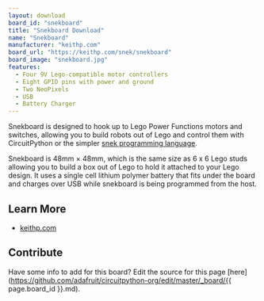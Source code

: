 ```yaml
---
layout: download
board_id: "snekboard"
title: "Snekboard Download"
name: "Snekboard"
manufacturer: "keithp.com"
board_url: "https://keithp.com/snek/snekboard"
board_image: "snekboard.jpg"
features:
  - Four 9V Lego-compatible motor controllers
  - Eight GPIO pins with power and ground
  - Two NeoPixels
  - USB
  - Battery Charger
---
```


Snekboard is designed to hook up to Lego Power Functions motors and
switches, allowing you to build robots out of Lego and control them
with CircuitPython or the simpler
[snek programming language](https://keithp.com/snek).

Snekboard is 48mm × 48mm, which is the same size as 6 x 6 Lego studs
allowing you to build a box out of Lego to hold it attached to your
Lego design. It uses a single cell lithium polymer battery that fits
under the board and charges over USB while snekboard is being
programmed from the host.

## Learn More

* [keithp.com](https://keithp.com/snek/snekboard)

## Contribute

Have some info to add for this board? Edit the source for this page [here](https://github.com/adafruit/circuitpython-org/edit/master/_board/{{ page.board_id }}.md).

